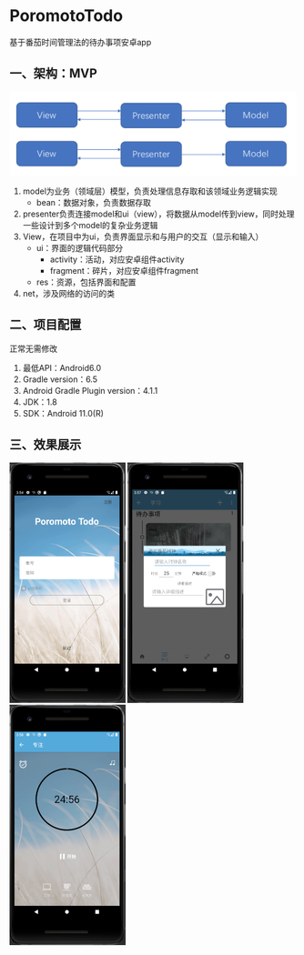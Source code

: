 # PoromotoTodo

基于番茄时间管理法的待办事项安卓app

## 一、架构：MVP

![](./pic/1645b738c9d09633.png)

1. model为业务（领域层）模型，负责处理信息存取和该领域业务逻辑实现
   - bean：数据对象，负责数据存取
2. presenter负责连接model和ui（view），将数据从model传到view，同时处理一些设计到多个model的复杂业务逻辑
3. View，在项目中为ui，负责界面显示和与用户的交互（显示和输入）
   - ui：界面的逻辑代码部分
     - activity：活动，对应安卓组件activity
     - fragment：碎片，对应安卓组件fragment
   - res：资源，包括界面和配置
4. net，涉及网络的访问的类



## 二、项目配置

正常无需修改

1. 最低API：Android6.0
2. Gradle version：6.5
3. Android Gradle Plugin version：4.1.1
4. JDK：1.8
5. SDK：Android 11.0(R)



## 三、效果展示

<img src=".\pic\login.PNG" alt="login" style="zoom:50%;" />

<img src=".\pic\makeClock.PNG" alt="makeClock" style="zoom:50%;" />

<img src=".\pic\clock.PNG" alt="clock" style="zoom:50%;" />